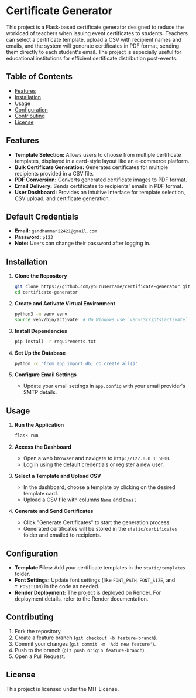 # Certificate Generator

This project is a Flask-based certificate generator designed to reduce the workload of teachers when issuing event certificates to students. Teachers can select a certificate template, upload a CSV with recipient names and emails, and the system will generate certificates in PDF format, sending them directly to each student's email. The project is especially useful for educational institutions for efficient certificate distribution post-events.

## Table of Contents

- [Features](#features)
- [Installation](#installation)
- [Usage](#usage)
- [Configuration](#configuration)
- [Contributing](#contributing)
- [License](#license)

## Features

- **Template Selection:** Allows users to choose from multiple certificate templates, displayed in a card-style layout like an e-commerce platform.
- **Bulk Certificate Generation:** Generates certificates for multiple recipients provided in a CSV file.
- **PDF Conversion:** Converts generated certificate images to PDF format.
- **Email Delivery:** Sends certificates to recipients' emails in PDF format.
- **User Dashboard:** Provides an intuitive interface for template selection, CSV upload, and certificate generation.

## Default Credentials

- **Email:** `gandhammani2421@gmail.com`
- **Password:** `p123`
- **Note:** Users can change their password after logging in.

## Installation

1. **Clone the Repository**
    ```bash
    git clone https://github.com/yourusername/certificate-generator.git
    cd certificate-generator
    ```

2. **Create and Activate Virtual Environment**
    ```bash
    python3 -m venv venv
    source venv/bin/activate  # On Windows use `venv\Scripts\activate`
    ```

3. **Install Dependencies**
    ```bash
    pip install -r requirements.txt
    ```

4. **Set Up the Database**
    ```bash
    python -c "from app import db; db.create_all()"
    ```

5. **Configure Email Settings**
   - Update your email settings in `app.config` with your email provider's SMTP details.

## Usage

1. **Run the Application**
    ```bash
    flask run
    ```

2. **Access the Dashboard**
   - Open a web browser and navigate to `http://127.0.0.1:5000`.
   - Log in using the default credentials or register a new user.

3. **Select a Template and Upload CSV**
   - In the dashboard, choose a template by clicking on the desired template card.
   - Upload a CSV file with columns `Name` and `Email`.

4. **Generate and Send Certificates**
   - Click "Generate Certificates" to start the generation process.
   - Generated certificates will be stored in the `static/certificates` folder and emailed to recipients.

## Configuration

- **Template Files:** Add your certificate templates in the `static/templates` folder.
- **Font Settings:** Update font settings (like `FONT_PATH`, `FONT_SIZE`, and `Y_POSITION`) in the code as needed.
- **Render Deployment:** The project is deployed on Render. For deployment details, refer to the Render documentation.

## Contributing

1. Fork the repository.
2. Create a feature branch (`git checkout -b feature-branch`).
3. Commit your changes (`git commit -m 'Add new feature'`).
4. Push to the branch (`git push origin feature-branch`).
5. Open a Pull Request.

## License

This project is licensed under the MIT License.
